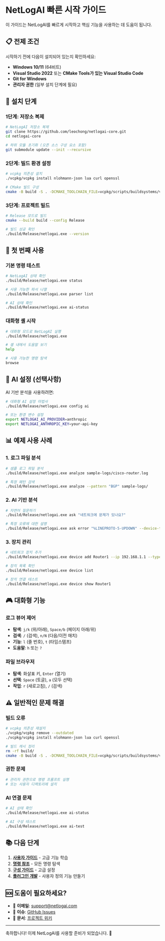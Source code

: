 # NetLogAI 빠른 시작 가이드

이 가이드는 NetLogAI를 빠르게 시작하고 핵심 기능을 사용하는 데 도움이 됩니다.

## 📋 전제 조건

시작하기 전에 다음이 설치되어 있는지 확인하세요:

- **Windows 10/11** (64비트)
- **Visual Studio 2022** 또는 **CMake Tools가 있는 Visual Studio Code**
- **Git for Windows**
- **관리자 권한** (일부 설치 단계에 필요)

## 🚀 설치 단계

### 1단계: 저장소 복제

```bash
# NetLogAI 저장소 복제
git clone https://github.com/leochong/netlogai-core.git
cd netlogai-core

# 하위 모듈 초기화 (오픈 소스 구성 요소 포함)
git submodule update --init --recursive
```

### 2단계: 빌드 환경 설정

```bash
# vcpkg 의존성 설치
./vcpkg/vcpkg install nlohmann-json lua curl openssl

# CMake 빌드 구성
cmake -B build -S . -DCMAKE_TOOLCHAIN_FILE=vcpkg/scripts/buildsystems/vcpkg.cmake
```

### 3단계: 프로젝트 빌드

```bash
# Release 모드로 빌드
cmake --build build --config Release

# 빌드 성공 확인
./build/Release/netlogai.exe --version
```

## 🎯 첫 번째 사용

### 기본 명령 테스트

```bash
# NetLogAI 상태 확인
./build/Release/netlogai.exe status

# 사용 가능한 파서 나열
./build/Release/netlogai.exe parser list

# AI 상태 확인
./build/Release/netlogai.exe ai-status
```

### 대화형 셸 시작

```bash
# 대화형 모드로 NetLogAI 실행
./build/Release/netlogai.exe

# 셸 내에서 도움말 보기
help

# 사용 가능한 명령 탐색
browse
```

## 🤖 AI 설정 (선택사항)

AI 기반 분석을 사용하려면:

```bash
# 대화형 AI 설정 마법사
./build/Release/netlogai.exe config ai

# 또는 환경 변수 설정
export NETLOGAI_AI_PROVIDER=anthropic
export NETLOGAI_ANTHROPIC_KEY=your-api-key
```

## 📊 예제 사용 사례

### 1. 로그 파일 분석

```bash
# 샘플 로그 파일 분석
./build/Release/netlogai.exe analyze sample-logs/cisco-router.log

# 특정 패턴 검색
./build/Release/netlogai.exe analyze --pattern "BGP" sample-logs/
```

### 2. AI 기반 분석

```bash
# 자연어 질문하기
./build/Release/netlogai.exe ask "네트워크에 문제가 있나요?"

# 특정 오류에 대한 설명
./build/Release/netlogai.exe ask error "%LINEPROTO-5-UPDOWN" --device-type cisco-ios
```

### 3. 장치 관리

```bash
# 네트워크 장치 추가
./build/Release/netlogai.exe device add Router1 --ip 192.168.1.1 --type cisco-ios

# 장치 목록 확인
./build/Release/netlogai.exe device list

# 장치 연결 테스트
./build/Release/netlogai.exe device show Router1
```

## 🎮 대화형 기능

### 로그 뷰어 제어

- **탐색**: `j/k` (위/아래), `Space/b` (페이지 아래/위)
- **검색**: `/` (검색), `n/N` (다음/이전 매치)
- **기능**: `l` (줄 번호), `t` (타임스탬프)
- **도움말**: `h` 또는 `?`

### 파일 브라우저

- **탐색**: 화살표 키, `Enter` (열기)
- **선택**: `Space` (토글), `a` (모두 선택)
- **작업**: `r` (새로고침), `/` (검색)

## ⚠️ 일반적인 문제 해결

### 빌드 오류

```bash
# vcpkg 의존성 재설치
./vcpkg/vcpkg remove --outdated
./vcpkg/vcpkg install nlohmann-json lua curl openssl

# 빌드 캐시 정리
rm -rf build/
cmake -B build -S . -DCMAKE_TOOLCHAIN_FILE=vcpkg/scripts/buildsystems/vcpkg.cmake
```

### 권한 문제

```bash
# 관리자 권한으로 명령 프롬프트 실행
# 또는 사용자 디렉토리에 설치
```

### AI 연결 문제

```bash
# AI 상태 확인
./build/Release/netlogai.exe ai-status

# AI 구성 테스트
./build/Release/netlogai.exe ai-test
```

## 📚 다음 단계

1. **[사용자 가이드](../user-guide.md)** - 고급 기능 학습
2. **[명령 참조](../command-reference.md)** - 모든 명령 탐색
3. **[구성 가이드](../configuration.md)** - 고급 설정
4. **[플러그인 개발](../plugin-development.md)** - 사용자 정의 기능 만들기

## 🆘 도움이 필요하세요?

- 📧 **이메일**: support@netlogai.com
- 🐛 **이슈**: [GitHub Issues](https://github.com/netlogai/netlogai-core/issues)
- 📖 **문서**: [프로젝트 위키](https://github.com/netlogai/netlogai-core/wiki)

---

축하합니다! 이제 NetLogAI를 사용할 준비가 되었습니다. 🎉